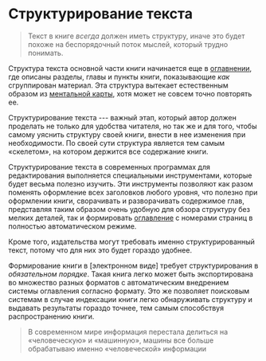 
# Структурирование текста

> Текст в книге *всегда* должен иметь структуру, иначе это будет
> похоже на беспорядочный поток мыслей, который трудно понимать.

Структура текста основной части книги начинается еще в
[оглавнении](idea.md), где описаны разделы, главы и пункты книги,
показывающие *как* сгруппирован материал.  Эта структура вытекает
естественным образом из [ментальной карты](mindmaps.md), хотя может не
совсем точно повторять ее.

Структурирование текста --- важный этап, который автор должен
проделать не только для удобства читателя, но так же и для того, чтобы
самому уяснить структуру своей книги, внести в нее изменения при
необходимости.  По своей сути структура является тем самым «скелетом»,
на котором держится все содержание книги.

Структурирование текста в современных программах для редактирования
выполняется специальными инструментами, которые будет весьма полезно
изучить.  Эти инструменты позволяют как разом поменять оформление всех
заголовков любого уровня, что полезно при оформлении книги,
сворачивать и разворачивать содержимое глав, представляя таким образом
очень удобную для обзора структуру без мелких деталей, так и
формировать [оглавление](making-toc.md) с номерами страниц в полностью
автоматическом режиме.

Кроме того, издательства могут требовать именно структурированный
текст, потому что для них это будет гораздо удобнее.

Формирование книги в [электронном виде] требует структурирования в
*обязательном порядке*.  Такая книга легко может быть экспортирована
во множество разных форматов с автоматическим внедрением системы
оглавления согласно формату.  Это же позволяет поисковым системам в
случае индексации книги легко обнаруживать структуру и выдавать
результаты гораздо точнее, тем самым способствуя распространению
книги.

> В современном мире информация перестала делиться на «человеческую» и
> «машинную», машины все больше обрабатываю именно «человеческой»
> информации
